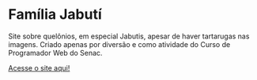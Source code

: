 # Família Jabutí

Site sobre quelônios, em especial Jabutis, apesar de haver tartarugas nas imagens. 
Criado apenas por diversão e como atividade do Curso de Programador Web do Senac.

[Acesse o site aqui!](https://quelonios.free.nf)